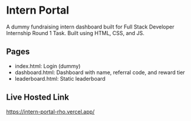 # Intern Portal

A dummy fundraising intern dashboard built for Full Stack Developer Internship Round 1 Task. Built using HTML, CSS, and JS.

## Pages
- index.html: Login (dummy)
- dashboard.html: Dashboard with name, referral code, and reward tier
- leaderboard.html: Static leaderboard

## Live Hosted Link
https://intern-portal-rho.vercel.app/
